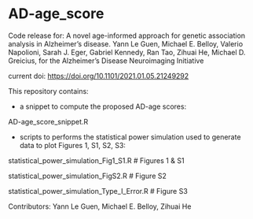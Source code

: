 # AD-age_score
Code release for: A novel age-informed approach for genetic association analysis in Alzheimer’s disease.
Yann Le Guen, Michael E. Belloy, Valerio Napolioni, Sarah J. Eger, Gabriel Kennedy, Ran Tao, Zihuai He, Michael D. Greicius, for the Alzheimer’s Disease Neuroimaging Initiative

current doi: https://doi.org/10.1101/2021.01.05.21249292

This repository contains:

- a snippet to compute the proposed AD-age scores:

AD-age_score_snippet.R

- scripts to performs the statistical power simulation used to generate data to plot Figures 1, S1, S2, S3:

statistical_power_simulation_Fig1_S1.R # Figures 1 & S1

statistical_power_simulation_FigS2.R # Figure S2

statistical_power_simulation_Type_I_Error.R # Figure S3


Contributors: Yann Le Guen, Michael E. Belloy, Zihuai He
